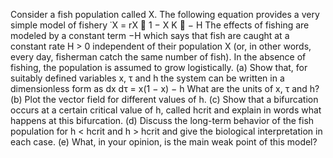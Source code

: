 Consider a fish population called X. The following equation provides a very simple model of
fishery
˙X
= rX

1 −
X
K

− H
The effects of fishing are modeled by a constant term −H which says that fish are caught
at a constant rate H > 0 independent of their population X (or, in other words, every day,
fisherman catch the same number of fish). In the absence of fishing, the population is assumed
to grow logistically.
(a) Show that, for suitably defined variables x, τ and h the system can be written in a dimensionless
form as
dx
dτ
= x(1 − x) − h
What are the units of x, τ and h?
(b) Plot the vector field for different values of h.
(c) Show that a bifurcation occurs at a certain critical value of h, called hcrit and explain in
words what happens at this bifurcation.
(d) Discuss the long-term behavior of the fish population for h < hcrit and h > hcrit and give
the biological interpretation in each case.
(e) What, in your opinion, is the main weak point of this model?
